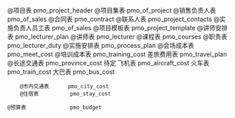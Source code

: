 
@项目表                  pmo_project_header
    @项目集表            pmo_of_project
        @销售负责人表    pmo_of_sales
        @合同表          pmo_contract
        @联系人表            pmo_project_contacts
    @实施负责人员工表              pmo_of_sales
    @项目模板表          pmo_project_template
    @讲师安排表          pmo_lecturer_plan
        @讲师表          pmo_lecturer
            @课程表      pmo_courses
            @职责表      pmo_lecturer_duty
    @实施安排表          pmo_process_plan
        @会场成本表      pmo_meet_cost
        @培训成本表      pmo_training_cost
    差旅费用表          pmo_travel_plan
        @长途交通表      pmo_province_cost
           待定
            飞机表          pmo_aircraft_cost
            火车表          pmo_train_cost
            大巴表          pmo_bus_cost

        @市内交通表      pmo_city_cost
        @住宿表          pmo_stay_cost
   
    @预算表              pmo_budget



